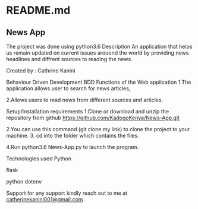 # README.md
## News App
The project was done using python3.6
Description
An application that helps us remain updated on current issues arouond the world by providing news headlines and diffrent sources to reading the news.

Created by :
Cathrine Kanini

Behaviour Driven Development BDD Functions of the Web application 1.The application allows user to search for news articles,

2.Allows users to read news from different sources and articles.

Setup/Installation requirements 1.Clone or download and unzip the repository from github https://github.com/KadogoKenya/News-App.git

2.You can use this command (git clone my link) to clone the project to your machine. 3. cd into the folder which contains the files.

4.Run python3.6 News-App.py to launch the program.

Technologies used Python

flask

python dotenv

Support for any support kindly reach out to me at catherinekanini001@gmail.com